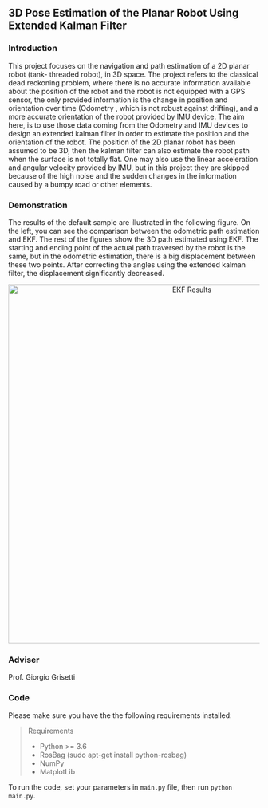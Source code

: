 ## 3D Pose Estimation of the Planar Robot Using Extended Kalman Filter

### Introduction
This project focuses on the navigation and path estimation of a 2D planar robot (tank-
threaded robot), in 3D space. The project refers to the classical dead reckoning problem, where
there is no accurate information available about the position of the robot and the robot is not
equipped with a GPS sensor, the only provided information is the change in position and orientation
over time (Odometry , which is not robust against drifting), and a more accurate
orientation of the robot provided by IMU device. The aim here, is to use those data coming from
the Odometry and IMU devices to design an extended kalman filter in order to estimate the position
and the orientation of the robot. The position of the 2D planar robot has been assumed to be 3D,
then the kalman filter can also estimate the robot path when the surface is not totally flat. One may
also use the linear acceleration and angular velocity provided by IMU, but in this project they are
skipped because of the high noise and the sudden changes in the information caused by a bumpy
road or other elements.

### Demonstration
The results of the default sample are illustrated in the following figure. On the left, you can see the comparison between the odometric path estimation and EKF. The rest of the figures show the 3D path estimated using EKF. The starting and ending point of the actual path traversed by the robot is the same, but in the odometric estimation, there is a big displacement between these two points. After correcting the angles using the extended kalman filter, the displacement significantly decreased. 
<p align="center"><img src="docs/results.png" width="720" title="EKF Results"></p>

### Adviser 
Prof. Giorgio Grisetti

### Code

Please make sure you have the the following requirements installed:
> Requirements
>- Python >= 3.6 </br>
>- RosBag (sudo apt-get install python-rosbag)</br>
>- NumPy </br>
>- MatplotLib</br>

To run the code, set your parameters in `main.py` file, then run `python main.py`.
